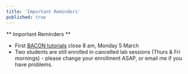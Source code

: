 ```yaml
---
title: 'Important Reminders'
published: true
---
```


** Important Reminders **  
* First [BACON tutorials](https://learnbacon.com/) close 8 am, Monday 5 March
* Two students are still enrolled in cancelled lab sessions (Thurs & Fri mornings) - please change your enrollment ASAP, or email me if you have problems.
